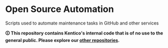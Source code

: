 # Open Source Automation
Scripts used to automate maintenance tasks in GitHub and other services

**🛈 This repository contains Kentico's internal code that is of no use to the general public. Please explore our [other repositories](https://github.com/Kentico).**
